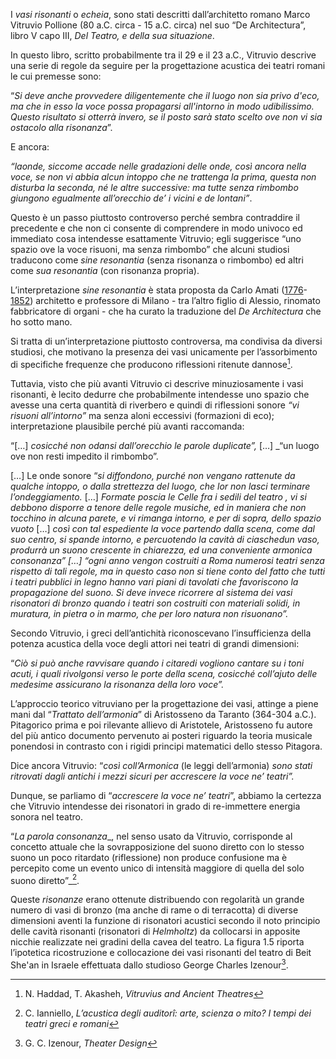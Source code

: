 I _vasi risonanti_ o _echeia_, sono stati descritti dall’architetto romano Marco Vitruvio Pollione (80 a.C. circa - 15 a.C. circa) nel suo “De Architectura”, libro V capo III, _Del Teatro, e della sua situazione_.

In questo libro, scritto probabilmente tra il 29 e il 23 a.C., Vitruvio descrive una serie di regole da seguire per la progettazione acustica dei teatri romani le cui premesse sono:

“_Si deve anche provvedere diligentemente che il luogo non sia privo d'eco, ma che in esso la voce possa propagarsi all'intorno in modo udibilissimo. Questo risultato si otterrà invero, se il posto sarà stato scelto ove non vi sia ostacolo alla risonanza_”.

E ancora:

_“laonde, siccome accade nelle gradazioni delle onde, così ancora nella voce, se non vi abbia alcun intoppo che ne trattenga la prima, questa non disturba la seconda, né le altre successive: ma tutte senza rimbombo giungono egualmente all’orecchio de’ i vicini e de lontani”_.

Questo è un passo piuttosto controverso perché sembra contraddire il precedente e che non ci consente di comprendere in modo univoco ed immediato cosa intendesse esattamente Vitruvio; egli suggerisce “uno spazio ove la voce risuoni, ma senza rimbombo” che alcuni studiosi traducono come _sine resonantia_ (senza risonanza o rimbombo) ed altri come _sua resonantia_ (con risonanza propria).

L’interpretazione _sine resonantia_ è stata proposta da Carlo Amati ([1776](http://it.wikipedia.org/wiki/1776)- [1852](http://it.wikipedia.org/wiki/1852)) architetto e professore di Milano - tra l’altro figlio di Alessio, rinomato fabbricatore di organi - che ha curato la traduzione del _De Architectura_ che ho sotto mano.

Si tratta di un’interpretazione piuttosto controversa, ma condivisa da diversi studiosi, che motivano la presenza dei vasi unicamente per l’assorbimento di specifiche frequenze che producono riflessioni ritenute dannose[^1].

Tuttavia, visto che più avanti Vitruvio ci descrive minuziosamente i vasi risonanti, è lecito dedurre che probabilmente intendesse uno spazio che avesse una certa quantità di riverbero e quindi di riflessioni sonore _“vi risuoni all’intorno”_ ma senza aloni eccessivi (formazioni di eco); interpretazione plausibile perché più avanti raccomanda:

“[…] _cosicché non odansi dall’orecchio le parole duplicate”,_ […] _“un luogo ove non resti impedito il rimbombo”.

[…] Le onde sonore “_si diffondono, purché non vengano rattenute da qualche intoppo, o dalla strettezza del luogo, che lor non lasci terminare l’ondeggiamento._ […] _Formate poscia le Celle fra i sedili del teatro , vi si debbono disporre a tenore delle regole musiche, ed in maniera che non tocchino in alcuna parete, e vi rimanga intorno, e per di sopra, dello spazio vuoto_ […] _così con tal espediente la voce partendo dalla scena, come dal suo centro, si spande intorno, e percuotendo la cavità di ciaschedun vaso, produrrà un suono crescente in chiarezza, ed una conveniente armonica consonanza” […] “ogni anno vengon costruiti a Roma numerosi teatri senza rispetto di tali regole, ma in questo caso non si tiene conto del fatto che tutti i teatri pubblici in legno hanno vari piani di tavolati che favoriscono la propagazione del suono. Si deve invece ricorrere al sistema dei vasi risonatori di bronzo quando i teatri son costruiti con materiali solidi, in muratura, in pietra o in marmo, che per loro natura non risuonano”._

Secondo Vitruvio, i greci dell’antichità riconoscevano l’insufficienza della potenza acustica della voce degli attori nei teatri di grandi dimensioni:

“_Ciò si può anche ravvisare quando i citaredi vogliono cantare su i toni acuti, i quali rivolgonsi verso le porte della scena, cosicché coll’ajuto delle medesime assicurano la risonanza della loro voce”._

L’approccio teorico vitruviano per la progettazione dei vasi, attinge a piene mani dal “_Trattato dell’armonia_” di Aristosseno da Taranto (364-304 a.C.). Pitagorico prima e poi rilevante allievo di Aristotele, Aristosseno fu autore del più antico documento pervenuto ai posteri riguardo la teoria musicale ponendosi in contrasto con i rigidi principi matematici dello stesso Pitagora.

Dice ancora Vitruvio: “_così coll’Armonica_ (le leggi dell’armonia) _sono stati ritrovati dagli antichi i mezzi sicuri per accrescere la voce ne’ teatri”._

Dunque, se parliamo di “_accrescere la voce ne’ teatri_”, abbiamo la certezza che Vitruvio intendesse dei risonatori in grado di re-immettere energia sonora nel teatro.

“_La parola_ _consonanza__, nel senso usato da Vitruvio, corrisponde al concetto attuale che la sovrapposizione del suono diretto con lo stesso suono un poco ritardato (riflessione) non produce confusione ma è percepito come un evento unico di intensità maggiore di quella del solo suono diretto”_[^2].

Queste _risonanze_ erano ottenute distribuendo con regolarità un grande numero di vasi di bronzo (ma anche di rame o di terracotta) di diverse dimensioni aventi la funzione di risonatori acustici secondo il noto principio delle cavità risonanti (risonatori di _Helmholtz_) da collocarsi in apposite nicchie realizzate nei gradini della cavea del teatro. La figura 1.5 riporta l’ipotetica ricostruzione e collocazione dei vasi risonanti del teatro di Beit She'an in Israele effettuata dallo studioso George Charles Izenour[^3].

[^1]: N. Haddad, T. Akasheh,  _Vitruvius and Ancient Theatres_
[^2]: C. Ianniello, _L’acustica degli auditorî: arte, scienza o mito? I tempi dei teatri greci e romani_
[^3]: G. C. Izenour, _Theater Design_